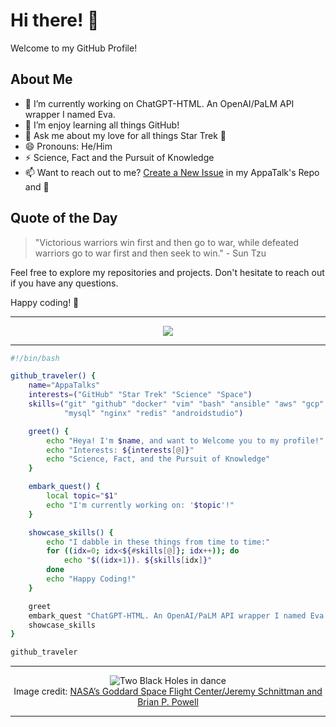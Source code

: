 # Hi there! 👋

Welcome to my GitHub Profile!

## About Me

- 🔭 I’m currently working on ChatGPT-HTML. An OpenAI/PaLM API wrapper I named Eva.
- 🌱 I’m enjoy learning all things GitHub!
- 💬 Ask me about my love for all things Star Trek 🖖
- 😄 Pronouns: He/Him
- ⚡ Science, Fact and the Pursuit of Knowledge
- 📫 Want to reach out to me? [Create a New Issue](https://github.com/appatalks/appatalks/issues/new/choose) in my AppaTalk's Repo and 🐧
  
## Quote of the Day

> "Victorious warriors win first and then go to war, while defeated warriors go to war first and then seek to win." - Sun Tzu

Feel free to explore my repositories and projects. Don't hesitate to reach out if you have any questions.

Happy coding! 🚀

----
<p align="center">
  <a href="https://skillicons.dev">
    <img src="https://skillicons.dev/icons?i=git,github,docker,vim,bash,ansible,aws,gcp,cloudflare,ai,linux,mysql,nginx,redis,androidstudio" />
  </a>
</p>

----
```bash
#!/bin/bash

github_traveler() {
    name="AppaTalks"
    interests=("GitHub" "Star Trek" "Science" "Space")
    skills=("git" "github" "docker" "vim" "bash" "ansible" "aws" "gcp" "cloudflare" "ai" "linux" \
            "mysql" "nginx" "redis" "androidstudio")

    greet() {
        echo "Heya! I'm $name, and want to Welcome you to my profile!"
        echo "Interests: ${interests[@]}"
        echo "Science, Fact, and the Pursuit of Knowledge"
    }

    embark_quest() {
        local topic="$1"
        echo "I'm currently working on: '$topic'!"
    }

    showcase_skills() {
        echo "I dabble in these things from time to time:"
        for ((idx=0; idx<${#skills[@]}; idx++)); do
            echo "$((idx+1)). ${skills[idx]}"
        done
        echo "Happy Coding!"
    }

    greet
    embark_quest "ChatGPT-HTML. An OpenAI/PaLM API wrapper I named Eva."
    showcase_skills
}

github_traveler
```
----
<p align="center">
<img src="https://github.com/appatalks/appatalks/assets/4163156/9060ed80-34e7-4582-a576-69645af6ec27" alt="Two Black Holes in dance">
<br>
Image credit: <a href="https://svs.gsfc.nasa.gov/13831" target="_blank">NASA’s Goddard Space Flight Center/Jeremy Schnittman and Brian P. Powell</a>
</p>

----

